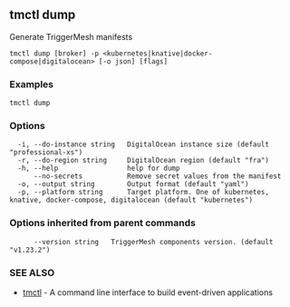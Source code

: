 ## tmctl dump

Generate TriggerMesh manifests

```
tmctl dump [broker] -p <kubernetes|knative|docker-compose|digitalocean> [-o json] [flags]
```

### Examples

```
tmctl dump
```

### Options

```
  -i, --do-instance string   DigitalOcean instance size (default "professional-xs")
  -r, --do-region string     DigitalOcean region (default "fra")
  -h, --help                 help for dump
      --no-secrets           Remove secret values from the manifest
  -o, --output string        Output format (default "yaml")
  -p, --platform string      Target platform. One of kubernetes, knative, docker-compose, digitalocean (default "kubernetes")
```

### Options inherited from parent commands

```
      --version string   TriggerMesh components version. (default "v1.23.2")
```

### SEE ALSO

* [tmctl](tmctl.md)	 - A command line interface to build event-driven applications

